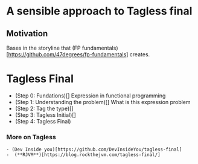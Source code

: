 # A sensible approach to Tagless final
## Motivation

Bases in the storyline that (FP fundamentals)[https://github.com/47degrees/fp-fundamentals] creates. 

# Tagless Final
- (Step 0: Fundations)[] Expression in functional programming
- (Step 1: Understanding the problem)[] What is this expression problem
- (Step 2: Tag the type)[]
- (Step 3: Tagless Initial)[]
- (Step 4: Tagless Final)

### More on Tagless          
    - (Dev Inside you)[https://github.com/DevInsideYou/tagless-final]
    -  (**RJVM**)[https://blog.rockthejvm.com/tagless-final/]